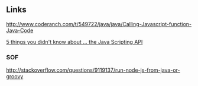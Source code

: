 
## Links

http://www.coderanch.com/t/549722/java/java/Calling-Javascript-function-Java-Code

[5 things you didn't know about ... the Java Scripting API](http://www.ibm.com/developerworks/java/library/j-5things9/index.html)

### SOF

http://stackoverflow.com/questions/9119137/run-node-js-from-java-or-groovy